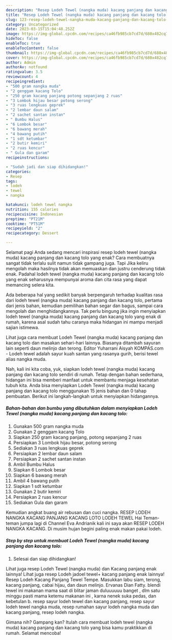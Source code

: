 ```yaml
---
description: "Resep Lodeh Tewel (nangka muda) kacang panjang dan kacang tolo yang Enak Banget}"
title: "Resep Lodeh Tewel (nangka muda) kacang panjang dan kacang tolo yang Enak Banget}"
slug: 123-resep-lodeh-tewel-nangka-muda-kacang-panjang-dan-kacang-tolo-yang-enak-banget
category: Uncategorized
date: 2023-03-15T15:04:48.252Z
image: https://img-global.cpcdn.com/recipes/ca46fb985cb7cd7d/680x482cq70/lodeh-tewel-nangka-muda-kacang-panjang-dan-kacang-tolo-foto-resep-utama.jpg
hideToc: false
enableToc: true
enableTocContent: false
thumbnail: https://img-global.cpcdn.com/recipes/ca46fb985cb7cd7d/680x482cq70/lodeh-tewel-nangka-muda-kacang-panjang-dan-kacang-tolo-foto-resep-utama.jpg
cover: https://img-global.cpcdn.com/recipes/ca46fb985cb7cd7d/680x482cq70/lodeh-tewel-nangka-muda-kacang-panjang-dan-kacang-tolo-foto-resep-utama.jpg
author: Admin
authorAv: notfound
ratingvalue: 3.5
reviewcount: 4
recipeingredient:
- "500 gram nangka muda"
- "2 genggam kacang Tolo"
- "250 gram kacang panjang potong sepanjang 2 ruas"
- "3 Lombok hijau besar potong serong"
- "3 ruas lengkuas geprek"
- "2 lembar daun salam"
- "2 sachet santan instan"
- " Bumbu Halus"
- "6 Lombok besar"
- "6 bawang merah"
- "4 bawang putih"
- "1 sdt ketumbar"
- "2 butir kemiri"
- "2 ruas kencur"
- " Gula dan garam"
recipeinstructions:

- "Sudah jadi dan siap dihidangkan!"
categories:
- Resep
tags:
- lodeh
- tewel
- nangka

katakunci: lodeh tewel nangka 
nutrition: 155 calories
recipecuisine: Indonesian
preptime: "PT21M"
cooktime: "PT51M"
recipeyield: "2"
recipecategory: Dessert

---
```



Selamat pagi Anda sedang mencari inspirasi resep lodeh tewel (nangka muda) kacang panjang dan kacang tolo yang enak? Cara membuatnya sangat tidak terlalu sulit namun tidak gampang juga. Tapi Jika keliru mengolah maka hasilnya tidak akan memuaskan dan justru cenderung tidak enak. Padahal lodeh tewel (nangka muda) kacang panjang dan kacang tolo yang enak seharusnya mempunyai aroma dan cita rasa yang dapat memancing selera kita.


Ada beberapa hal yang sedikit banyak berpengaruh terhadap kualitas rasa dari lodeh tewel (nangka muda) kacang panjang dan kacang tolo, pertama dari jenis bahan, kemudian pemilihan bahan segar dan bagus, sampai cara mengolah dan menghidangkannya. Tak perlu bingung jika ingin menyiapkan lodeh tewel (nangka muda) kacang panjang dan kacang tolo yang enak di rumah, karena asal sudah tahu caranya maka hidangan ini mampu menjadi sajian istimewa.

Lihat juga cara membuat Lodeh Tewel (nangka muda) kacang panjang dan kacang tolo dan masakan sehari-hari lainnya. Biasanya ditambah sayuran lain seperti daun melinjo dan terong. Editor Yuharrani Aisyah KOMPAS.com - Lodeh tewel adalah sayur kuah santan yang rasanya gurih, berisi tewel alias nangka muda.


Nah, kali ini kita coba, yuk, siapkan lodeh tewel (nangka muda) kacang panjang dan kacang tolo sendiri di rumah. Tetap dengan bahan sederhana, hidangan ini bisa memberi manfaat untuk membantu menjaga kesehatan tubuh kita. Anda bisa menyiapkan Lodeh Tewel (nangka muda) kacang panjang dan kacang tolo menggunakan 15 jenis bahan dan 0 tahap pembuatan. Berikut ini langkah-langkah untuk menyiapkan hidangannya.

<!--inarticleads1-->

##### Bahan-bahan dan bumbu yang dibutuhkan dalam menyiapkan Lodeh Tewel (nangka muda) kacang panjang dan kacang tolo:

1. Gunakan 500 gram nangka muda
1. Gunakan 2 genggam kacang Tolo
1. Siapkan 250 gram kacang panjang, potong sepanjang 2 ruas
1. Persiapkan 3 Lombok hijau besar, potong serong
1. Sediakan 3 ruas lengkuas geprek
1. Persiapkan 2 lembar daun salam
1. Persiapkan 2 sachet santan instan
1. Ambil  Bumbu Halus
1. Siapkan 6 Lombok besar
1. Siapkan 6 bawang merah
1. Ambil 4 bawang putih
1. Siapkan 1 sdt ketumbar
1. Gunakan 2 butir kemiri
1. Persiapkan 2 ruas kencur
1. Sediakan  Gula dan garam


Kemudian angkat buang air rebusan dan cuci nangka. RESEP LODEH NANGKA KACANG PANJANG KACANG LOTO LODEH TEWEL Hai Teman-teman jumpa lagi di Channel Eva Andrianik kali ini saya akan RESEP LODEH NANGKA KACANG. Di musim hujan begini paling enak makan pakai lodeh. 

<!--inarticleads2-->

##### Step by step untuk membuat Lodeh Tewel (nangka muda) kacang panjang dan kacang tolo:


1. Selesai dan siap dihidangkan!

Lihat juga resep Lodeh Tewel (nangka muda) dan Kacang panjang enak lainnya! Lihat juga resep Lodeh jadoel tewel+ kacang panjang enak lainnya! Resep Lodeh Kacang Panjang Tewel Tempe. Masukkan labu siam, terong, kacang panjang, cabai hijau, dan daun melinjo. Ervanas Dian Fatty. blendi tewel ini makanan mama saat di blitar jaman duluuuuuu banget , dlm satu minggu pasti mama ketemu makanan ini , karna nenek suka pedas, dan kebetulan b. resep sayur lodeh tewel dan kacang panjang, resep sayur lodeh tewel nangka muda, resep rumahan sayur lodeh nangka muda dan kacang panjang, resep lodeh nangka. 

Gimana nih? Gampang kan? Itulah cara membuat lodeh tewel (nangka muda) kacang panjang dan kacang tolo yang bisa kamu praktikkan di rumah. Selamat mencoba!
